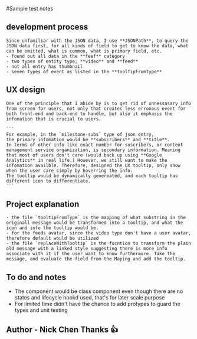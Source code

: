 #Sample test notes
## development process
    Since unfamiliar with the JSON data, I use **JSONPath**, to query the JSON data first, for all kinds of field to get to know the data, what can be omitted, what is common, what is primary field, etc.
    - found out all data in the **feef** category
    - two types of entity type, **video** and **feed**
    - not all entry has thumbnail
    - seven types of event as listed in the **toolTipFromType**
## UX design
    One of the principle that I abide by is to get rid of unnessasary info from screen for users, not only that creates less erronous event for both front-end and back-end to handle, but also it emphasis the infomation that is crucial to users.

    ```
    For example, in the `milestone-subs` type of json entry,
    the primary infomation would be **subscribers** and **title**.
    In terms of other info like exact number for suscribers, or content management service organization, is secondary information. Meaning that most of users don't care (would back up using **Google Analytics** in real life.) However, we still want to make the infomation availble. Therefore, designed the UX tooltip, only show when the user care simply by hoverring the info.
    The tooltip would be dynamically genereated, and each tooltip has different icon to differentiate.
    ```
## Project explanation
    - the file `tooltipFromType` is the mapping of what substring in the originall message would be transformed into a tooltip, and what the icon and info the tooltip would be.
    - for the feeds avatar, since the video type don't have a user avatar, therefore default would be utilized
    - the file `replaceWithTooltip` is the fucntion to transform the plain old message with a linked style suggesting there is more info associate with it if the user want to know furthermore. Take the message, and evaluate the field from the Maping and add the tooltip.

## To do and notes
   - The component would be class component even though there are no states and lifecycle hookd used, that's for later scale purpose
   - For limited time didn't have the chance to  add protypes to guard the types and unit testing

## Author - Nick Chen Thanks :+1: